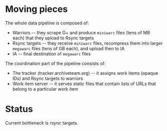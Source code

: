 Moving pieces
=============

The whole data pipeline is composed of:
 * Warriors -- they scrape G+ and produce `miniwarc` files (tens of MB each) that they upload to Rsync targets
 * Rsync targets -- they receive `miniwarc` files, recompress them into larger `megawarc` files (tens of GB each), and upload then to IA
 * IA -- final destination of `megawarc` files
 
The coordination part of the pipeline consists of:
 * The tracker (tracker.archiveteam.org) -- it assigns work items (opaque IDs) and Rsync targets to warriors
 * Work item server -- it serves static files that contain lists of URLs that belong to a particular work item
 
Status
======

Current bottleneck is rsync targets.
